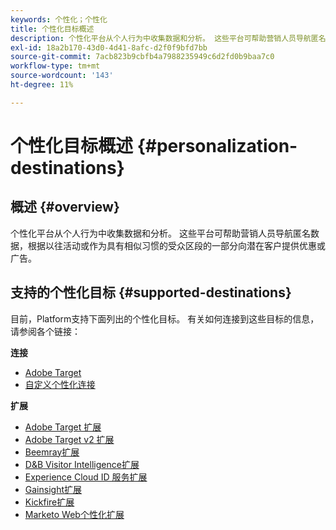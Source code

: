 ```yaml
---
keywords: 个性化；个性化
title: 个性化目标概述
description: 个性化平台从个人行为中收集数据和分析。 这些平台可帮助营销人员导航匿名数据，根据以往活动或作为具有相似习惯的受众区段的一部分向潜在客户提供优惠或广告。
exl-id: 18a2b170-43d0-4d41-8afc-d2f0f9bfd7bb
source-git-commit: 7acb823b9cbfb4a7988235949c6d2fd0b9baa7c0
workflow-type: tm+mt
source-wordcount: '143'
ht-degree: 11%

---
```


# 个性化目标概述 {#personalization-destinations}

## 概述 {#overview}

个性化平台从个人行为中收集数据和分析。 这些平台可帮助营销人员导航匿名数据，根据以往活动或作为具有相似习惯的受众区段的一部分向潜在客户提供优惠或广告。

## 支持的个性化目标 {#supported-destinations}

目前，Platform支持下面列出的个性化目标。 有关如何连接到这些目标的信息，请参阅各个链接：

**连接**

* [Adobe Target](adobe-target-connection.md)
* [自定义个性化连接](custom-personalization.md)

**扩展**

* [Adobe Target 扩展](adobe-target.md)
* [Adobe Target v2 扩展](adobe-target-v2.md)
* [Beemray扩展](beemray.md)
* [D&amp;B Visitor Intelligence扩展](dnb.md)
* [Experience Cloud ID 服务扩展](adobe-ecid.md)
* [Gainsight扩展](gainsight.md)
* [Kickfire扩展](kickfire.md)
* [Marketo Web个性化扩展](marketo-web-personalization.md)
